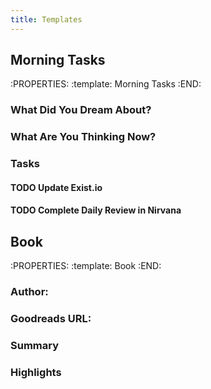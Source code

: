 ```yaml
---
title: Templates
---
```


## **Morning Tasks**
:PROPERTIES:
:template: Morning Tasks
:END:
### **What Did You Dream About?**
### **What Are You Thinking Now?**
### **Tasks**
#### TODO Update Exist.io
#### TODO Complete Daily Review in Nirvana
## **Book**
:PROPERTIES:
:template: Book
:END:
### Author:
### Goodreads URL:
### Summary
### Highlights
